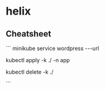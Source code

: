# helix

## Cheatsheet

´´´
minikube service wordpress ---url

kubectl apply -k ./ -n app

kubectl delete -k ./

´´´
